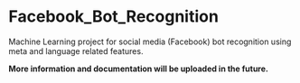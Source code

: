 # Facebook_Bot_Recognition
Machine Learning project for social media (Facebook) bot recognition using meta and language related features.  

**More information and documentation will be uploaded in the future.**
